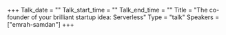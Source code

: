 +++
Talk_date = ""
Talk_start_time = ""
Talk_end_time = ""
Title = "The co-founder of your brilliant startup idea: Serverless"
Type = "talk"
Speakers = ["emrah-samdan"]
+++

